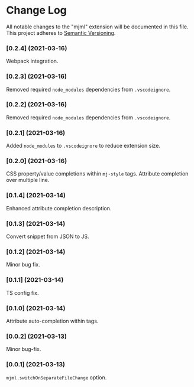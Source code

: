 # Change Log

All notable changes to the "mjml" extension will be documented in this file.
This project adheres to [Semantic Versioning](https://semver.org/).

### [0.2.4] (2021-03-16)

Webpack integration.

### [0.2.3] (2021-03-16)

Removed required `node_modules` dependencies from `.vscodeignore`.

### [0.2.2] (2021-03-16)

Removed required `node_modules` dependencies from `.vscodeignore`.

### [0.2.1] (2021-03-16)

Added `node_modules` to `.vscodeignore` to reduce extension size.

### [0.2.0] (2021-03-16)

CSS property/value completions within `mj-style` tags.
Attribute completion over multiple line.

### [0.1.4] (2021-03-14)

Enhanced attribute completion description.

### [0.1.3] (2021-03-14)

Convert snippet from JSON to JS.

### [0.1.2] (2021-03-14)

Minor bug fix.

### [0.1.1] (2021-03-14)

TS config fix.

### [0.1.0] (2021-03-14)

Attribute auto-completion within tags.

### [0.0.2] (2021-03-13)

Minor bug-fix.

### [0.0.1] (2021-03-13)

`mjml.switchOnSeparateFileChange` option.
